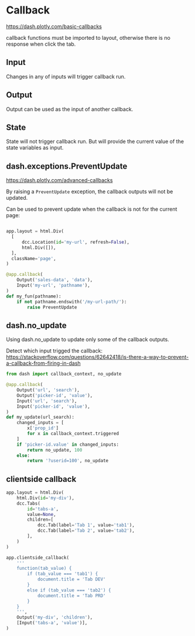 # Callback

https://dash.plotly.com/basic-callbacks

callback functions must be imported to layout, otherwise there is no response when click the tab.

## Input
Changes in any of inputs will trigger callback run.

## Output
Output can be used as the input of another callback.

## State
State will not trigger callback run. But will provide the current value of the state variables as input.

## dash.exceptions.PreventUpdate
https://dash.plotly.com/advanced-callbacks

By raising a `PreventUpdate` exception, the callback outputs will not be updated.

Can be used to prevent update when the callback is not for the current page:
```py

app.layout = html.Div(
  [
      dcc.Location(id='my-url', refresh=False),
      html.Div([]),
  ],
  className='page',
)

@app.callback(
    Output('sales-data', 'data'),
    Input('my-url', 'pathname'),
)
def my_fun(pathname):
    if not pathname.endswith('/my-url-path/'):
        raise PreventUpdate
```

## dash.no_update
Using dash.no_update to update only some of the callback outputs.

Detect which input trigged the callback:
https://stackoverflow.com/questions/62642418/is-there-a-way-to-prevent-a-callback-from-firing-in-dash
```py
from dash import callback_context, no_update

@app.callback(
    Output('url', 'search'),
    Output('picker-id', 'value'),
    Input('url', 'search'),
    Input('picker-id', 'value'),
)
def my_update(url_search):
    changed_inputs = [
        x['prop_id']
        for x in callback_context.triggered
    ]
    if 'picker-id.value' in changed_inputs:
        return no_update, 100
    else:
        return '?userid=100', no_update
```

## clientside callback
```py
app.layout = html.Div(
    html.Div(id='my-div'),
    dcc.Tabs(
        id='tabs-a',
        value=None,
        children=[
            dcc.Tab(label='Tab 1', value='tab1'),
            dcc.Tab(label='Tab 2', value='tab2'),
        ],
    )
)

app.clientside_callback(
    '''
    function(tab_value) {
        if (tab_value === 'tab1') {
            document.title = 'Tab DEV'
        }
        else if (tab_value === 'tab2') {
            document.title = 'Tab PRD'
        }
    }
    ''',
    Output('my-div', 'children'),
    [Input('tabs-a', 'value')],
)
```

